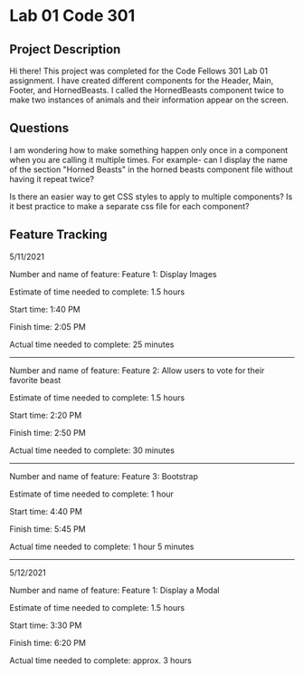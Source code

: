# Lab 01 Code 301

## Project Description

Hi there! This project was completed for the Code Fellows 301 Lab 01 assignment. I have created different components for the Header, Main, Footer, and HornedBeasts. I called the HornedBeasts component twice to make two instances of animals and their information appear on the screen. 

## Questions

I am wondering how to make something happen only once in a component when you are calling it multiple times. For example- can I display the name of the section "Horned Beasts" in the horned beasts component file without having it repeat twice? 

Is there an easier way to get CSS styles to apply to multiple components? Is it best practice to make a separate css file for each component?

## Feature Tracking

5/11/2021

Number and name of feature: Feature 1: Display Images

Estimate of time needed to complete: 1.5 hours

Start time: 1:40 PM

Finish time: 2:05 PM

Actual time needed to complete: 25 minutes

----------

Number and name of feature: Feature 2: Allow users to vote for their favorite beast

Estimate of time needed to complete: 1.5 hours

Start time: 2:20 PM

Finish time: 2:50 PM

Actual time needed to complete: 30 minutes

---------

Number and name of feature: Feature 3: Bootstrap

Estimate of time needed to complete: 1 hour

Start time: 4:40 PM

Finish time: 5:45 PM

Actual time needed to complete: 1 hour 5 minutes

---------

5/12/2021

Number and name of feature: Feature 1: Display a Modal

Estimate of time needed to complete: 1.5 hours

Start time: 3:30 PM

Finish time: 6:20 PM

Actual time needed to complete: approx. 3 hours